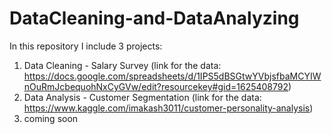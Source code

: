 # DataCleaning-and-DataAnalyzing
In this repository I include 3 projects:

1. Data Cleaning - Salary Survey (link for the data: https://docs.google.com/spreadsheets/d/1IPS5dBSGtwYVbjsfbaMCYIWnOuRmJcbequohNxCyGVw/edit?resourcekey#gid=1625408792)
2. Data Analysis - Customer Segmentation (link for the data: https://www.kaggle.com/imakash3011/customer-personality-analysis)
3. coming soon
